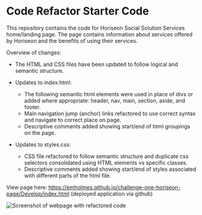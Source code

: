 # Code Refactor Starter Code

This repository contains the code for Horiseon Social Solution Services home/landing page. The page contains information about services offered by Horiseon and the benefits of using their services. 

Overview of changes: 

* The HTML and CSS files have been updated to follow logical and semantic structure. 

* Updates to index.html: 
    * The following semantic html elements were used in place of divs or added where appropriate: header, nav, main, section, aside, and footer.
    * Main navigation jump (anchor) links refactored to use correct syntax and navigate to correct place on page.
    * Descriptive comments added showing start/end of html groupings on the page.


* Updates to styles.css:
    * CSS file refactored to follow semantic structure and duplicate css selectors consolidated using HTML elements vs specific classes.
    * Descriptive comments added showing start/end of styles associated with different parts of the html file.

View page here: https://emholmes.github.io/challenge-one-horiseon-page/Develop/index.html (deployed application via github)

![Screenshot of webpage with refactored code](./Develop/assets/images/horiseon-services-final.png)
